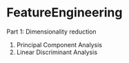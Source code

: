 # FeatureEngineering 

Part 1: Dimensionality reduction
  1. Principal Component Analysis
  2. Linear Discriminant Analysis

